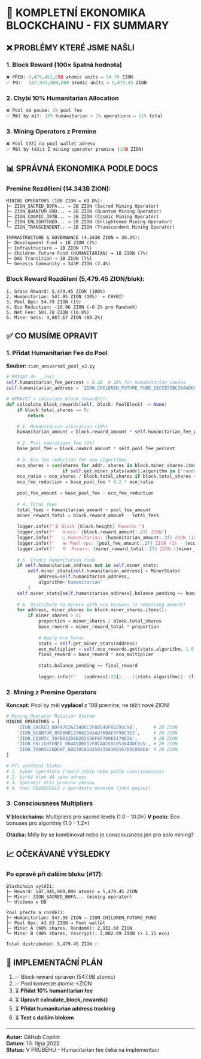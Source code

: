# 🔧 KOMPLETNÍ EKONOMIKA BLOCKCHAINU - FIX SUMMARY

## ❌ PROBLÉMY KTERÉ JSME NAŠLI

### 1. Block Reward (100× špatná hodnota)
```python
❌ PŘED: 5,479,452,055 atomic units = 54.79 ZION
✅ PO:   547,945,000,000 atomic units = 5,479.45 ZION
```

### 2. Chybí 10% Humanitarian Allocation  
```python
❌ Pool má pouze: 1% pool fee
✅ Měl by mít: 10% humanitarian + 1% operations = 11% total
```

### 3. Mining Operators z Premine
```python
❌ Pool těží na pool wallet adresu
✅ Měl by těžit Z mining operator premine (10B ZION)
```

## 📊 SPRÁVNÁ EKONOMIKA PODLE DOCS

### Premine Rozdělení (14.343B ZION):
```
MINING OPERATORS (10B ZION = 69.8%):
├─ ZION_SACRED_B0FA... → 2B ZION (Sacred Mining Operator)
├─ ZION_QUANTUM_89D... → 2B ZION (Quantum Mining Operator)
├─ ZION_COSMIC_397B... → 2B ZION (Cosmic Mining Operator)
├─ ZION_ENLIGHTENED... → 2B ZION (Enlightened Mining Operator)
└─ ZION_TRANSCENDENT.. → 2B ZION (Transcendent Mining Operator)

INFRASTRUCTURE & GOVERNANCE (4.343B ZION = 30.2%):
├─ Development Fund → 1B ZION (7%)
├─ Infrastructure → 1B ZION (7%)
├─ Children Future Fund (HUMANITARIAN) → 1B ZION (7%)
├─ DAO Transition → 1B ZION (7%)
└─ Genesis Community → 343M ZION (2.4%)
```

### Block Reward Rozdělení (5,479.45 ZION/blok):
```
1. Gross Reward: 5,479.45 ZION (100%)
2. Humanitarian: 547.95 ZION (10%)  ← CHYBÍ!
3. Pool Ops: 54.79 ZION (1%)
4. Eco Reduction: -10.96 ZION (-0.2% pro RandomX)
5. Net Fee: 591.78 ZION (10.8%)
6. Miner Gets: 4,887.67 ZION (89.2%)
```

## ✅ CO MUSÍME OPRAVIT

### 1. Přidat Humanitarian Fee do Pool
**Soubor:** `zion_universal_pool_v2.py`

```python
# PŘIDAT do __init__:
self.humanitarian_fee_percent = 0.10  # 10% for humanitarian causes
self.humanitarian_address = 'ZION_CHILDREN_FUTURE_FUND_1ECCB72BC30AADD086656A59'

# UPRAVIT v calculate_block_rewards():
def calculate_block_rewards(self, block: PoolBlock) -> None:
    if block.total_shares == 0:
        return

    # 1. Humanitarian allocation (10%)
    humanitarian_amount = block.reward_amount * self.humanitarian_fee_percent
    
    # 2. Pool operations fee (1%)
    base_pool_fee = block.reward_amount * self.pool_fee_percent
    
    # 3. Eco fee reduction for eco algorithms
    eco_shares = sum(shares for addr, shares in block.miner_shares.items() 
                     if self.get_miner_stats(addr).algorithm in ['randomx', 'yescrypt'])
    eco_ratio = eco_shares / block.total_shares if block.total_shares > 0 else 0
    eco_fee_reduction = base_pool_fee * 0.2 * eco_ratio
    
    pool_fee_amount = base_pool_fee - eco_fee_reduction
    
    # 4. Total fees
    total_fees = humanitarian_amount + pool_fee_amount
    miner_reward_total = block.reward_amount - total_fees
    
    logger.info(f"💰 Block {block.height} Rewards:")
    logger.info(f"   Gross: {block.reward_amount:.2f} ZION")
    logger.info(f"   🤲 Humanitarian: {humanitarian_amount:.2f} ZION (10%)")
    logger.info(f"   🏊 Pool ops: {pool_fee_amount:.2f} ZION (1% - {eco_fee_reduction:.2f})")
    logger.info(f"   ⛏️  Miners: {miner_reward_total:.2f} ZION ({miner_reward_total/block.reward_amount*100:.1f}%)")
    
    # 5. Credit humanitarian fund
    if self.humanitarian_address not in self.miner_stats:
        self.miner_stats[self.humanitarian_address] = MinerStats(
            address=self.humanitarian_address,
            algorithm='humanitarian'
        )
    self.miner_stats[self.humanitarian_address].balance_pending += humanitarian_amount
    
    # 6. Distribute to miners with eco bonuses (z remaining amount)
    for address, miner_shares in block.miner_shares.items():
        if miner_shares > 0:
            proportion = miner_shares / block.total_shares
            base_reward = miner_reward_total * proportion
            
            # Apply eco bonus
            stats = self.get_miner_stats(address)
            eco_multiplier = self.eco_rewards.get(stats.algorithm, 1.0)
            final_reward = base_reward * eco_multiplier
            
            stats.balance_pending += final_reward
            
            logger.info(f"   {address[:20]}... [{stats.algorithm}]: {final_reward:.4f} ZION")
```

### 2. Mining z Premine Operators
**Koncept:** Pool by měl **vyplácel** z 10B premine, ne těžit nové ZION!

```python
# Mining Operator Rotation System
MINING_OPERATORS = [
    'ZION_SACRED_B0FA7E2A234D8C2F08545F02295C98',      # 2B ZION
    'ZION_QUANTUM_89D80B129682D41AD76DAE3F90C3E2',     # 2B ZION
    'ZION_COSMIC_397B032D6E2D3156F6F709E8179D36',      # 2B ZION
    'ZION_ENLIGHTENED_004A5DBD12FDCAACEDCB5384DDC035', # 2B ZION
    'ZION_TRANSCENDENT_6BD30CB1835013503A8167D9CD86E0' # 2B ZION
]

# Při vytěžení bloku:
# 1. Vyber operátora (round-robin nebo podle consciousness)
# 2. Vytěž blok NA jeho adresu
# 3. Operator drží premine zásobu
# 4. Pool PŘEROZDĚLÍ z operátora minerům (jako payout)
```

### 3. Consciousness Multipliers
**V blockchainu:** Multipliers pro sacred levels (1.0 - 10.0×)
**V poolu:** Eco bonuses pro algoritmy (1.0 - 1.2×)

**Otázka:** Měly by se kombinovat nebo je consciousness jen pro solo mining?

## 📈 OČEKÁVANÉ VÝSLEDKY

### Po opravě při dalším bloku (#17):

```
Blockchain vytěží:
├─ Reward: 547,945,000,000 atomic = 5,479.45 ZION
├─ Miner: ZION_SACRED_B0FA... (mining operator)
└─ Uloženo v DB

Pool přečte a rozdělí:
├─ Humanitarian: 547.95 ZION → ZION_CHILDREN_FUTURE_FUND
├─ Pool Ops: 43.83 ZION → Pool wallet
├─ Miner A (60% shares, RandomX): 2,932.60 ZION
└─ Miner B (40% shares, Yescrypt): 2,002.09 ZION (× 1.15 eco)

Total distributed: 5,479.45 ZION ✅ 
```

## 🚀 IMPLEMENTAČNÍ PLÁN

1. ✅ Block reward opraven (547.9B atomic)
2. ✅ Pool konverze atomic→ZION
3. ⏳ **Přidat 10% humanitarian fee**
4. ⏳ **Upravit calculate_block_rewards()**
5. ⏳ **Přidat humanitarian address tracking**
6. ⏳ **Test s dalším blokem**

---

**Autor:** GitHub Copilot  
**Datum:** 10. října 2025  
**Status:** V PRŮBĚHU - Humanitarian fee čeká na implementaci

